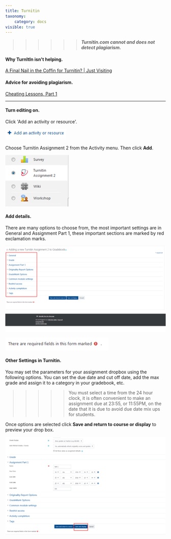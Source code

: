 ```yaml
---
title: Turnitin
taxonomy:
    category: docs
visible: true
---
```


>>>>>> _**Turnitin.com cannot and does not detect plagiarism.**_ 

#### Why TurnItIn isn't helping.
<a class="embedly-card" data-card-controls="0" href="https://www.insidehighered.com/blogs/just-visiting/final-nail-coffin-turnitin">A Final Nail in the Coffin for Turnitin? | Just Visiting</a>
<script async src="//cdn.embedly.com/widgets/platform.js" charset="UTF-8"></script>

#### Advice for avoiding plagiarism.

<a class="embedly-card" data-card-controls="0" href="https://www.chronicle.com/article/Cheating-Lessons-Part-1/139453/">Cheating Lessons, Part 1</a>
<script async src="//cdn.embedly.com/widgets/platform.js" charset="UTF-8"></script>

---


#### Turn editing on.

Click 'Add an activity or resource'.

![](adding-documents-1.png)

Choose Turnitin Assignment 2 from the Activity menu. Then click **Add**.

![](turnitin-1.png)

#### Add details.
There are many options to choose from, the most important settings are in General and Assignment Part 1, these important sections are marked by red exclamation marks.

![](turnitin-2.png)

![](turnitin-3.png)

#### Other Settings in Turnitin.

You may set the parameters for your assignment dropbox using the following options. You can set the due date and cut off date, add the max grade and assign it to a category in your gradebook, etc.

>>>>> You must select a time from the 24 hour clock, it is often convenient to make an assignment due at 23:55, or 11:55PM, on the date that it is due to avoid due date mix ups for students.

Once options are selected click **Save and return to course or display** to preview your drop box.

![](turnitin-4.png)
